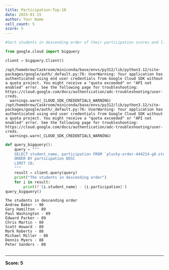 ```yaml
---
title: Participation-Top-10
date: 2025-01-15
author: Your Name
cell_count: 5
score: 5
---
```


```python
#Sort students in descending order of their participation scores and list the top 10.
```


```python
from google.cloud import bigquery
```


```python
client = bigquery.Client()
```

    /opt/homebrew/Caskroom/miniconda/base/envs/py312/lib/python3.12/site-packages/google/auth/_default.py:76: UserWarning: Your application has authenticated using end user credentials from Google Cloud SDK without a quota project. You might receive a "quota exceeded" or "API not enabled" error. See the following page for troubleshooting: https://cloud.google.com/docs/authentication/adc-troubleshooting/user-creds. 
      warnings.warn(_CLOUD_SDK_CREDENTIALS_WARNING)
    /opt/homebrew/Caskroom/miniconda/base/envs/py312/lib/python3.12/site-packages/google/auth/_default.py:76: UserWarning: Your application has authenticated using end user credentials from Google Cloud SDK without a quota project. You might receive a "quota exceeded" or "API not enabled" error. See the following page for troubleshooting: https://cloud.google.com/docs/authentication/adc-troubleshooting/user-creds. 
      warnings.warn(_CLOUD_SDK_CREDENTIALS_WARNING)



```python
def query_bigquery():
    query = """
    SELECT student_name, participation FROM `plucky-order-444214-g8.student_data.student_data_madhuri` 
    ORDER BY participation DESC
    LIMIT 10;
    """
    result = client.query(query)
    print("The students in descending order")
    for i in result:
        print(f'{i.student_name} - {i.participation}')
query_bigquery()
```

    The students in descending order
    Andrew Baker - 90
    Gary Hamilton - 89
    Paul Washington - 89
    Edward Parker - 89
    Chris Martin - 89
    Scott Howard - 89
    Mark Roberts - 88
    Michael Miller - 88
    Dennis Myers - 88
    Peter Sanders - 88



```python

```


---
**Score: 5**
